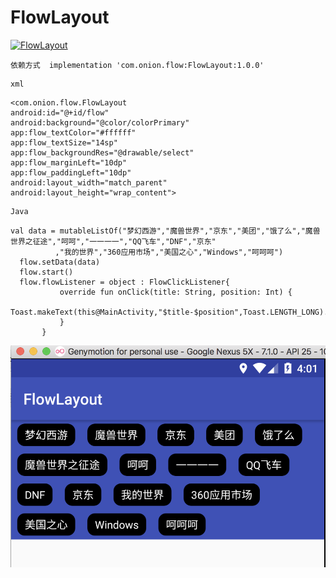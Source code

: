 # FlowLayout
 [ ![FlowLayout](https://img.shields.io/badge/FlowLayout-1.0.0-orange.svg) ](https://bintray.com/zhangqiaa/maven/FlowLayout/_latestVersion)
```
依赖方式  implementation 'com.onion.flow:FlowLayout:1.0.0'

```
```
xml
```
```
<com.onion.flow.FlowLayout
android:id="@+id/flow"
android:background="@color/colorPrimary"
app:flow_textColor="#ffffff"
app:flow_textSize="14sp"
app:flow_backgroundRes="@drawable/select"
app:flow_marginLeft="10dp"
app:flow_paddingLeft="10dp"
android:layout_width="match_parent"
android:layout_height="wrap_content">
```
```
Java
```
```
val data = mutableListOf("梦幻西游","魔兽世界","京东","美团","饿了么","魔兽世界之征途","呵呵","一一一一","QQ飞车","DNF","京东"
          ,"我的世界","360应用市场","美国之心","Windows","呵呵呵")
  flow.setData(data)
  flow.start()
  flow.flowListener = object : FlowClickListener{
           override fun onClick(title: String, position: Int) {
               Toast.makeText(this@MainActivity,"$title-$position",Toast.LENGTH_LONG).show()
           }
       }
```
![image](https://github.com/Onionsss/FlowLayout/blob/master/images/bh.png)
